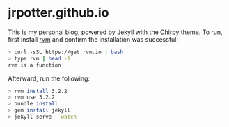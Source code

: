 # jrpotter.github.io

This is my personal blog, powered by [Jekyll](https://jekyllrb.com/) with the
[Chirpy](https://github.com/cotes2020/jekyll-theme-chirpy) theme. To run, first
install [rvm](https://rvm.io/rvm/install) and confirm the installation was
successful:

```bash
> curl -sSL https://get.rvm.io | bash
> type rvm | head -1
rvm is a function
```

Afterward, run the following:

```bash
> rvm install 3.2.2
> rvm use 3.2.2
> bundle install
> gem install jekyll
> jekyll serve --watch
```
